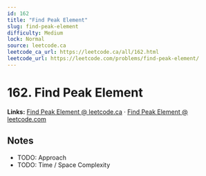 ```yaml
--- 
id: 162
title: "Find Peak Element"
slug: find-peak-element
difficulty: Medium
lock: Normal
source: leetcode.ca
leetcode_ca_url: https://leetcode.ca/all/162.html
leetcode_url: https://leetcode.com/problems/find-peak-element/
---
```


# 162. Find Peak Element

**Links:** [Find Peak Element @ leetcode.ca](https://leetcode.ca/all/162.html) · [Find Peak Element @ leetcode.com](https://leetcode.com/problems/find-peak-element/)

## Notes
- TODO: Approach
- TODO: Time / Space Complexity
